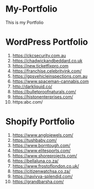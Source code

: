 # My-Portfolio
This is my Portfolio
# WordPress Portfolio
1) https://ckcsecurity.com.au
2) https://chadwickandbeddard.co.uk
3) https://new.ticketfixpro.com
4) https://franchise.celebrityink.com/
5) https://gpsvehicleinspections.com.au
6) https://www.spaceman-cannabis.com
7) http://darkliquid.co/
8) https://bulletproofnaturals.com/
9) https://histonenterprises.com/
10) https:abc.com/


# Shopify Portfolio
1) https://www.anglojewels.com/
2) https://tushbaby.com/
3) https://www.borntough.com/
4) https://www.elitesports.com/
5) https://www.shoreprojects.com/
6) https://bellaluna.co.za/
7) https://www.frostoflondon.co.uk/
8) https://citizenwatchsa.co.za/
9) https://navivva-splendid.com/
10) https://grandbarsha.com/